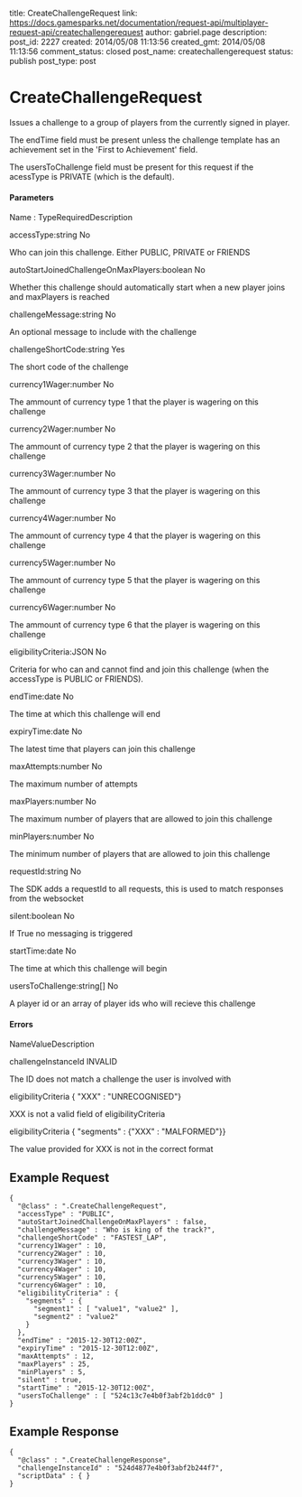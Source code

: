 title: CreateChallengeRequest
link: https://docs.gamesparks.net/documentation/request-api/multiplayer-request-api/createchallengerequest
author: gabriel.page
description: 
post_id: 2227
created: 2014/05/08 11:13:56
created_gmt: 2014/05/08 11:13:56
comment_status: closed
post_name: createchallengerequest
status: publish
post_type: post

<!--Issues a challenge to a group of players from the currently signed in player. -->

# CreateChallengeRequest

Issues a challenge to a group of players from the currently signed in player.

The endTime field must be present unless the challenge template has an achievement set in the 'First to Achievement' field.

The usersToChallenge field must be present for this request if the acessType is PRIVATE (which is the default).

#### Parameters

Name : TypeRequiredDescription

accessType:string
No

Who can join this challenge. Either PUBLIC, PRIVATE or FRIENDS

autoStartJoinedChallengeOnMaxPlayers:boolean
No

Whether this challenge should automatically start when a new player joins and maxPlayers is reached

challengeMessage:string
No

An optional message to include with the challenge

challengeShortCode:string
Yes

The short code of the challenge

currency1Wager:number
No

The ammount of currency type 1 that the player is wagering on this challenge

currency2Wager:number
No

The ammount of currency type 2 that the player is wagering on this challenge

currency3Wager:number
No

The ammount of currency type 3 that the player is wagering on this challenge

currency4Wager:number
No

The ammount of currency type 4 that the player is wagering on this challenge

currency5Wager:number
No

The ammount of currency type 5 that the player is wagering on this challenge

currency6Wager:number
No

The ammount of currency type 6 that the player is wagering on this challenge

eligibilityCriteria:JSON
No

Criteria for who can and cannot find and join this challenge (when the accessType is PUBLIC or FRIENDS).

endTime:date
No

The time at which this challenge will end

expiryTime:date
No

The latest time that players can join this challenge

maxAttempts:number
No

The maximum number of attempts 

maxPlayers:number
No

The maximum number of players that are allowed to join this challenge

minPlayers:number
No

The minimum number of players that are allowed to join this challenge

requestId:string
No

The SDK adds a requestId to all requests, this is used to match responses from the websocket

silent:boolean
No

If True no messaging is triggered

startTime:date
No

The time at which this challenge will begin

usersToChallenge:string[]
No

A player id or an array of player ids who will recieve this challenge

#### Errors

NameValueDescription

challengeInstanceId
INVALID

The ID does not match a challenge the user is involved with

eligibilityCriteria
{ "XXX" : "UNRECOGNISED"}

XXX is not a valid field of eligibilityCriteria

eligibilityCriteria
{ "segments" : {"XXX" : "MALFORMED"}}

The value provided for XXX is not in the correct format

  


## Example Request
    
    
    {
      "@class" : ".CreateChallengeRequest",
      "accessType" : "PUBLIC",
      "autoStartJoinedChallengeOnMaxPlayers" : false,
      "challengeMessage" : "Who is king of the track?",
      "challengeShortCode" : "FASTEST_LAP",
      "currency1Wager" : 10,
      "currency2Wager" : 10,
      "currency3Wager" : 10,
      "currency4Wager" : 10,
      "currency5Wager" : 10,
      "currency6Wager" : 10,
      "eligibilityCriteria" : {
        "segments" : {
          "segment1" : [ "value1", "value2" ],
          "segment2" : "value2"
        }
      },
      "endTime" : "2015-12-30T12:00Z",
      "expiryTime" : "2015-12-30T12:00Z",
      "maxAttempts" : 12,
      "maxPlayers" : 25,
      "minPlayers" : 5,
      "silent" : true,
      "startTime" : "2015-12-30T12:00Z",
      "usersToChallenge" : [ "524c13c7e4b0f3abf2b1ddc0" ]
    }

## Example Response
    
    
    {
      "@class" : ".CreateChallengeResponse",
      "challengeInstanceId" : "524d4877e4b0f3abf2b244f7",
      "scriptData" : { }
    }